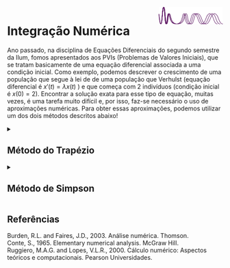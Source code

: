 <img align="right" alt="ilum" height="40" width="150" src="https://github.com/pedrozanineli/pcd.github.io/blob/main/logo1.png">

# Integração Numérica
Ano passado, na disciplina de Equações Diferenciais do segundo semestre da Ilum, fomos apresentados aos PVIs (Problemas de Valores Iniciais), que se tratam basicamente de uma equação diferencial associada a uma condição inicial. Como exemplo, podemos descrever o crescimento de uma população que segue à lei de de uma população que  Verhulst (equação diferencial é  $x'(t)= \lambda x(t)$ ) e que começa com 2 indivíduos (condição inicial é $x(0)= 2$). Encontrar a solução exata para esse tipo de equação, muitas vezes, é uma tarefa muito difícil e, por isso, faz-se necessário o uso de aproximações numéricas. Para obter essas aproximações, podemos utilizar um dos dois métodos descritos abaixo!

<details><summary><h2><b> Método do Trapézio</h2></b></summary>
Em python, o Método do Trapézio pode ser implementado pelo código abaixo, presente no jupyter notebook [Metodo do Trapézio](https://github.com/benetao/Analise_numerica/blob/main/Solu%C3%A7%C3%B5es%20Num%C3%A9ricas%20para%20EDOs/Metodo_do_Trapezio.ipynb) dessa pasta:

```python
def metodo_do_trapezio(f, a, b):
    """
    Argumentos: 
    f= função da qual a aproximação da integral será calculada
    a= limite inferior da integral
    b= limite superior da integral
    
    Retorna:
    
    Aproximação da integral pelo método do trapézio
    """
    h = abs(b - a)
    integral = (f(a) + f(b)) / 2 * h

    return integral
 ```
  ### Representação Geométrica
 </details>
 <details><summary><h2><b> Método de Simpson</h2></b></summary>
 Terço de Simpson: ponto inicial, ponto final e ponto intermediário
  $\frac{h}{3}[f(x_0) + 4f(x_1) + f(x_2)]$
 </details>
 
## Referências
Burden, R.L. and Faires, J.D., 2003. Análise numérica. Thomson. <br />
Conte, S., 1965. Elementary numerical analysis. McGraw Hill. <br />
Ruggiero, M.A.G. and Lopes, V.L.R., 2000. Cálculo numérico: Aspectos teóricos e computacionais. Pearson Universidades.

</p>


